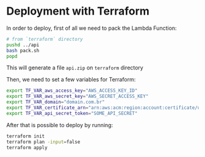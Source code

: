 # Deployment with Terraform

In order to deploy, first of all we need to pack the Lambda Function:

```bash
# from `terraform` directory
pushd ../api
bash pack.sh
popd
```

This will generate a file `api.zip` on `terraform` directory

Then, we need to set a few variables for Terraform:

```bash
export TF_VAR_aws_access_key="AWS_ACCESS_KEY_ID"
export TF_VAR_aws_secret_key="AWS_SECRET_ACCESS_KEY"
export TF_VAR_domain="domain.com.br"
export TF_VAR_certificate_arn="arn:aws:acm:region:account:certificate/uuid"
export TF_VAR_api_secret_token="SOME_API_SECRET"
```

After that is possible to deploy by running:

```bash
terraform init
terraform plan -input=false
terraform apply
```
